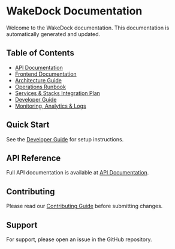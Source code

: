 # WakeDock Documentation

Welcome to the WakeDock documentation. This documentation is automatically generated and updated.

## Table of Contents

- [API Documentation](api/)
- [Frontend Documentation](frontend/)
- [Architecture Guide](architecture/)
- [Operations Runbook](operations/)
- [Services & Stacks Integration Plan](architecture/services_stacks_integration_plan.md)
- [Developer Guide](developer/)
- [Monitoring, Analytics & Logs](operations/monitoring_analytics_logs.md)

## Quick Start

See the [Developer Guide](developer/) for setup instructions.

## API Reference

Full API documentation is available at [API Documentation](api/).

## Contributing

Please read our [Contributing Guide](contributing/) before submitting changes.

## Support

For support, please open an issue in the GitHub repository.
